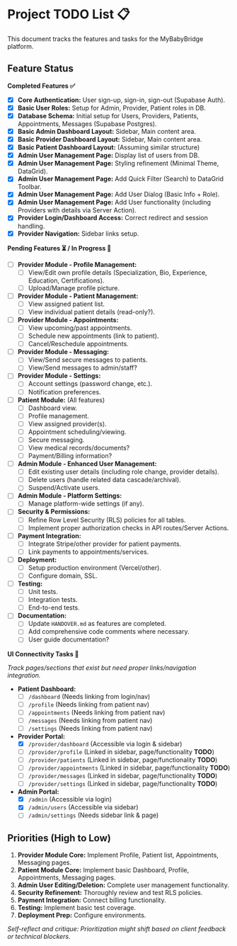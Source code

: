 # Project TODO List 📋

This document tracks the features and tasks for the MyBabyBridge platform.

## Feature Status

**Completed Features ✅**

*   [x] **Core Authentication:** User sign-up, sign-in, sign-out (Supabase Auth).
*   [x] **Basic User Roles:** Setup for Admin, Provider, Patient roles in DB.
*   [x] **Database Schema:** Initial setup for Users, Providers, Patients, Appointments, Messages (Supabase Postgres).
*   [x] **Basic Admin Dashboard Layout:** Sidebar, Main content area.
*   [x] **Basic Provider Dashboard Layout:** Sidebar, Main content area.
*   [x] **Basic Patient Dashboard Layout:** (Assuming similar structure)
*   [x] **Admin User Management Page:** Display list of users from DB.
*   [x] **Admin User Management Page:** Styling refinement (Minimal Theme, DataGrid).
*   [x] **Admin User Management Page:** Add Quick Filter (Search) to DataGrid Toolbar.
*   [x] **Admin User Management Page:** Add User Dialog (Basic Info + Role).
*   [x] **Admin User Management Page:** Add User functionality (including Providers with details via Server Action).
*   [x] **Provider Login/Dashboard Access:** Correct redirect and session handling.
*   [x] **Provider Navigation:** Sidebar links setup.

**Pending Features ⏳ / In Progress 🚧**

*   [ ] **Provider Module - Profile Management:**
    *   [ ] View/Edit own profile details (Specialization, Bio, Experience, Education, Certifications).
    *   [ ] Upload/Manage profile picture.
*   [ ] **Provider Module - Patient Management:**
    *   [ ] View assigned patient list.
    *   [ ] View individual patient details (read-only?).
*   [ ] **Provider Module - Appointments:**
    *   [ ] View upcoming/past appointments.
    *   [ ] Schedule new appointments (link to patient).
    *   [ ] Cancel/Reschedule appointments.
*   [ ] **Provider Module - Messaging:**
    *   [ ] View/Send secure messages to patients.
    *   [ ] View/Send messages to admin/staff?
*   [ ] **Provider Module - Settings:**
    *   [ ] Account settings (password change, etc.).
    *   [ ] Notification preferences.
*   [ ] **Patient Module:** (All features)
    *   [ ] Dashboard view.
    *   [ ] Profile management.
    *   [ ] View assigned provider(s).
    *   [ ] Appointment scheduling/viewing.
    *   [ ] Secure messaging.
    *   [ ] View medical records/documents?
    *   [ ] Payment/Billing information?
*   [ ] **Admin Module - Enhanced User Management:**
    *   [ ] Edit existing user details (including role change, provider details).
    *   [ ] Delete users (handle related data cascade/archival).
    *   [ ] Suspend/Activate users.
*   [ ] **Admin Module - Platform Settings:**
    *   [ ] Manage platform-wide settings (if any).
*   [ ] **Security & Permissions:**
    *   [ ] Refine Row Level Security (RLS) policies for all tables.
    *   [ ] Implement proper authorization checks in API routes/Server Actions.
*   [ ] **Payment Integration:**
    *   [ ] Integrate Stripe/other provider for patient payments.
    *   [ ] Link payments to appointments/services.
*   [ ] **Deployment:**
    *   [ ] Setup production environment (Vercel/other).
    *   [ ] Configure domain, SSL.
*   [ ] **Testing:**
    *   [ ] Unit tests.
    *   [ ] Integration tests.
    *   [ ] End-to-end tests.
*   [ ] **Documentation:**
    *   [ ] Update `HANDOVER.md` as features are completed.
    *   [ ] Add comprehensive code comments where necessary.
    *   [ ] User guide documentation?

**UI Connectivity Tasks 🔗**

*Track pages/sections that exist but need proper links/navigation integration.* 

*   **Patient Dashboard:**
    *   [ ] `/dashboard` (Needs linking from login/nav)
    *   [ ] `/profile` (Needs linking from patient nav)
    *   [ ] `/appointments` (Needs linking from patient nav)
    *   [ ] `/messages` (Needs linking from patient nav)
    *   [ ] `/settings` (Needs linking from patient nav)
*   **Provider Portal:**
    *   [x] `/provider/dashboard` (Accessible via login & sidebar)
    *   [ ] `/provider/profile` (Linked in sidebar, page/functionality **TODO**)
    *   [ ] `/provider/patients` (Linked in sidebar, page/functionality **TODO**)
    *   [ ] `/provider/appointments` (Linked in sidebar, page/functionality **TODO**)
    *   [ ] `/provider/messages` (Linked in sidebar, page/functionality **TODO**)
    *   [ ] `/provider/settings` (Linked in sidebar, page/functionality **TODO**)
*   **Admin Portal:**
    *   [x] `/admin` (Accessible via login)
    *   [x] `/admin/users` (Accessible via sidebar)
    *   [ ] `/admin/settings` (Needs sidebar link & page)

## Priorities (High to Low)

1.  **Provider Module Core:** Implement Profile, Patient list, Appointments, Messaging pages.
2.  **Patient Module Core:** Implement basic Dashboard, Profile, Appointments, Messaging pages.
3.  **Admin User Editing/Deletion:** Complete user management functionality.
4.  **Security Refinement:** Thoroughly review and test RLS policies.
5.  **Payment Integration:** Connect billing functionality.
6.  **Testing:** Implement basic test coverage.
7.  **Deployment Prep:** Configure environments.

*Self-reflect and critique: Prioritization might shift based on client feedback or technical blockers.*